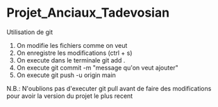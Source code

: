 # Projet_Anciaux_Tadevosian

Utilisation de git

1) On modifie les fichiers comme on veut
2) On enregistre les modifications (ctrl + s)
3) On execute dans le terminale git add .
4) On execute git commit -m "message qu'on veut ajouter"
5) On execute git push -u origin main 

N.B.: N'oublions pas d'executer git pull avant de faire des modifications pour
        avoir la version du projet le plus recent